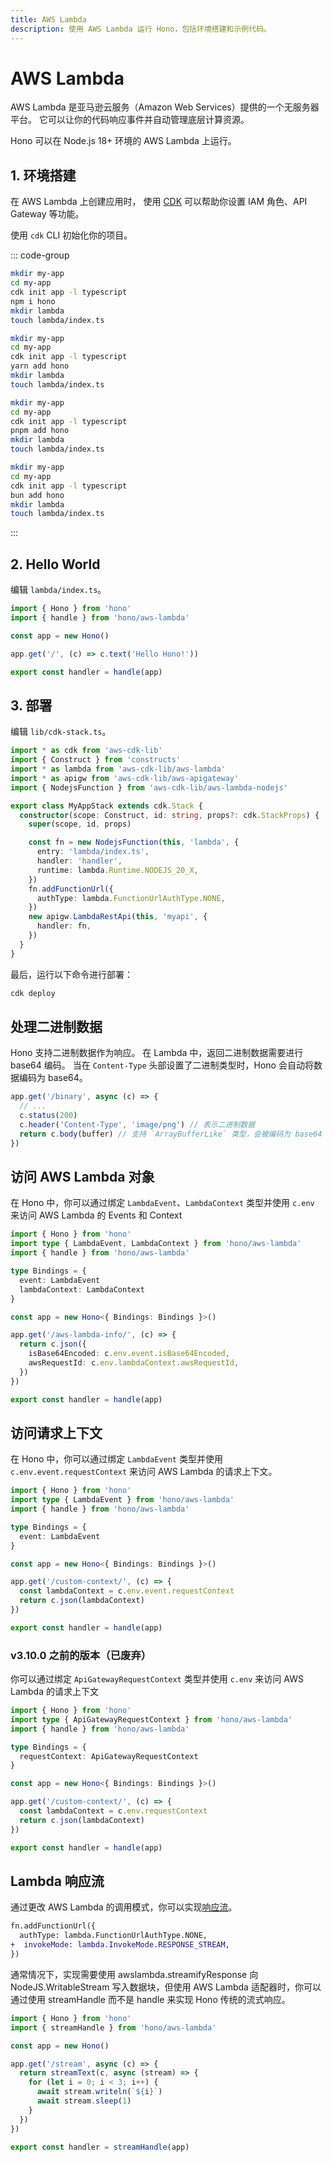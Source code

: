 ```yaml
---
title: AWS Lambda
description: 使用 AWS Lambda 运行 Hono，包括环境搭建和示例代码。
---
```

# AWS Lambda

AWS Lambda 是亚马逊云服务（Amazon Web Services）提供的一个无服务器平台。
它可以让你的代码响应事件并自动管理底层计算资源。

Hono 可以在 Node.js 18+ 环境的 AWS Lambda 上运行。

## 1. 环境搭建

在 AWS Lambda 上创建应用时，
使用 [CDK](https://docs.aws.amazon.com/cdk/v2/guide/home.html) 
可以帮助你设置 IAM 角色、API Gateway 等功能。

使用 `cdk` CLI 初始化你的项目。

::: code-group

```sh [npm]
mkdir my-app
cd my-app
cdk init app -l typescript
npm i hono
mkdir lambda
touch lambda/index.ts
```

```sh [yarn]
mkdir my-app
cd my-app
cdk init app -l typescript
yarn add hono
mkdir lambda
touch lambda/index.ts
```

```sh [pnpm]
mkdir my-app
cd my-app
cdk init app -l typescript
pnpm add hono
mkdir lambda
touch lambda/index.ts
```

```sh [bun]
mkdir my-app
cd my-app
cdk init app -l typescript
bun add hono
mkdir lambda
touch lambda/index.ts
```

:::

## 2. Hello World

编辑 `lambda/index.ts`。

```ts
import { Hono } from 'hono'
import { handle } from 'hono/aws-lambda'

const app = new Hono()

app.get('/', (c) => c.text('Hello Hono!'))

export const handler = handle(app)
```

## 3. 部署

编辑 `lib/cdk-stack.ts`。

```ts
import * as cdk from 'aws-cdk-lib'
import { Construct } from 'constructs'
import * as lambda from 'aws-cdk-lib/aws-lambda'
import * as apigw from 'aws-cdk-lib/aws-apigateway'
import { NodejsFunction } from 'aws-cdk-lib/aws-lambda-nodejs'

export class MyAppStack extends cdk.Stack {
  constructor(scope: Construct, id: string, props?: cdk.StackProps) {
    super(scope, id, props)

    const fn = new NodejsFunction(this, 'lambda', {
      entry: 'lambda/index.ts',
      handler: 'handler',
      runtime: lambda.Runtime.NODEJS_20_X,
    })
    fn.addFunctionUrl({
      authType: lambda.FunctionUrlAuthType.NONE,
    })
    new apigw.LambdaRestApi(this, 'myapi', {
      handler: fn,
    })
  }
}
```

最后，运行以下命令进行部署：

```sh
cdk deploy
```

## 处理二进制数据

Hono 支持二进制数据作为响应。
在 Lambda 中，返回二进制数据需要进行 base64 编码。
当在 `Content-Type` 头部设置了二进制类型时，Hono 会自动将数据编码为 base64。

```ts
app.get('/binary', async (c) => {
  // ...
  c.status(200)
  c.header('Content-Type', 'image/png') // 表示二进制数据
  return c.body(buffer) // 支持 `ArrayBufferLike` 类型，会被编码为 base64
})
```

## 访问 AWS Lambda 对象

在 Hono 中，你可以通过绑定 `LambdaEvent`、`LambdaContext` 类型并使用 `c.env` 来访问 AWS Lambda 的 Events 和 Context

```ts
import { Hono } from 'hono'
import type { LambdaEvent, LambdaContext } from 'hono/aws-lambda'
import { handle } from 'hono/aws-lambda'

type Bindings = {
  event: LambdaEvent
  lambdaContext: LambdaContext
}

const app = new Hono<{ Bindings: Bindings }>()

app.get('/aws-lambda-info/', (c) => {
  return c.json({
    isBase64Encoded: c.env.event.isBase64Encoded,
    awsRequestId: c.env.lambdaContext.awsRequestId,
  })
})

export const handler = handle(app)
```

## 访问请求上下文

在 Hono 中，你可以通过绑定 `LambdaEvent` 类型并使用 `c.env.event.requestContext` 来访问 AWS Lambda 的请求上下文。

```ts
import { Hono } from 'hono'
import type { LambdaEvent } from 'hono/aws-lambda'
import { handle } from 'hono/aws-lambda'

type Bindings = {
  event: LambdaEvent
}

const app = new Hono<{ Bindings: Bindings }>()

app.get('/custom-context/', (c) => {
  const lambdaContext = c.env.event.requestContext
  return c.json(lambdaContext)
})

export const handler = handle(app)
```

### v3.10.0 之前的版本（已废弃）

你可以通过绑定 `ApiGatewayRequestContext` 类型并使用 `c.env` 来访问 AWS Lambda 的请求上下文

```ts
import { Hono } from 'hono'
import type { ApiGatewayRequestContext } from 'hono/aws-lambda'
import { handle } from 'hono/aws-lambda'

type Bindings = {
  requestContext: ApiGatewayRequestContext
}

const app = new Hono<{ Bindings: Bindings }>()

app.get('/custom-context/', (c) => {
  const lambdaContext = c.env.requestContext
  return c.json(lambdaContext)
})

export const handler = handle(app)
```

## Lambda 响应流

通过更改 AWS Lambda 的调用模式，你可以实现[响应流](https://aws.amazon.com/blogs/compute/introducing-aws-lambda-response-streaming/)。

```diff
fn.addFunctionUrl({
  authType: lambda.FunctionUrlAuthType.NONE,
+  invokeMode: lambda.InvokeMode.RESPONSE_STREAM,
})
```

通常情况下，实现需要使用 awslambda.streamifyResponse 向 NodeJS.WritableStream 写入数据块，但使用 AWS Lambda 适配器时，你可以通过使用 streamHandle 而不是 handle 来实现 Hono 传统的流式响应。

```ts
import { Hono } from 'hono'
import { streamHandle } from 'hono/aws-lambda'

const app = new Hono()

app.get('/stream', async (c) => {
  return streamText(c, async (stream) => {
    for (let i = 0; i < 3; i++) {
      await stream.writeln(`${i}`)
      await stream.sleep(1)
    }
  })
})

export const handler = streamHandle(app)
```
